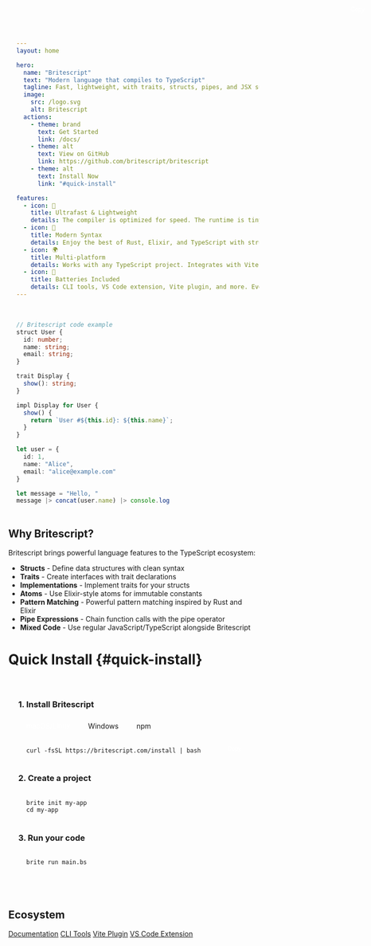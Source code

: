 ```yaml
---
layout: home

hero:
  name: "Britescript"
  text: "Modern language that compiles to TypeScript"
  tagline: Fast, lightweight, with traits, structs, pipes, and JSX support. Works with any TypeScript project.
  image:
    src: /logo.svg
    alt: Britescript
  actions:
    - theme: brand
      text: Get Started
      link: /docs/
    - theme: alt
      text: View on GitHub
      link: https://github.com/britescript/britescript
    - theme: alt
      text: Install Now
      link: "#quick-install"

features:
  - icon: 🚀
    title: Ultrafast & Lightweight
    details: The compiler is optimized for speed. The runtime is tiny. Using only Web Standard APIs and TypeScript.
  - icon: 🔧
    title: Modern Syntax
    details: Enjoy the best of Rust, Elixir, and TypeScript with structs, traits, pattern matching, and pipe operators.
  - icon: 🌍
    title: Multi-platform
    details: Works with any TypeScript project. Integrates with Vite, React, Node.js, Bun, and more.
  - icon: 🔋
    title: Batteries Included
    details: CLI tools, VS Code extension, Vite plugin, and more. Everything you need to be productive.
---
```


<div class="code-example">

```typescript
// Britescript code example
struct User {
  id: number;
  name: string;
  email: string;
}

trait Display {
  show(): string;
}

impl Display for User {
  show() {
    return `User #${this.id}: ${this.name}`;
  }
}

let user = {
  id: 1,
  name: "Alice",
  email: "alice@example.com"
}

let message = "Hello, "
message |> concat(user.name) |> console.log
```

</div>

## Why Britescript?

Britescript brings powerful language features to the TypeScript ecosystem:

- **Structs** - Define data structures with clean syntax
- **Traits** - Create interfaces with trait declarations
- **Implementations** - Implement traits for your structs
- **Atoms** - Use Elixir-style atoms for immutable constants
- **Pattern Matching** - Powerful pattern matching inspired by Rust and Elixir
- **Pipe Expressions** - Chain function calls with the pipe operator
- **Mixed Code** - Use regular JavaScript/TypeScript alongside Britescript

# Quick Install {#quick-install}

<div class="install-container">
  <div class="install-step">
    <h3>1. Install Britescript</h3>
    <div class="code-tabs">
      <div class="tab active" data-tab="bash">macOS/Linux</div>
      <div class="tab" data-tab="powershell">Windows</div>
      <div class="tab" data-tab="npm">npm</div>
    </div>
    <div class="tab-content active" id="bash">
      <button class="copy-button" onclick="copyToClipboard('curl -fsSL https://britescript.com/install | bash')">Copy</button>
      <pre><code>curl -fsSL https://britescript.com/install | bash</code></pre>
    </div>
    <div class="tab-content" id="powershell">
      <button class="copy-button" onclick="copyToClipboard('irm britescript.com/install.ps1 | iex')">Copy</button>
      <pre><code>irm britescript.com/install.ps1 | iex</code></pre>
    </div>
    <div class="tab-content" id="npm">
      <button class="copy-button" onclick="copyToClipboard('bun install -g @britescript/cli')">Copy</button>
      <pre><code>bun install -g @britescript/cli</code></pre>
    </div>
  </div>
  
  <div class="install-step">
    <h3>2. Create a project</h3>
    <button class="copy-button" onclick="copyToClipboard('brite init my-app\ncd my-app')">Copy</button>
    <pre><code>brite init my-app
cd my-app</code></pre>
  </div>
  
  <div class="install-step">
    <h3>3. Run your code</h3>
    <button class="copy-button" onclick="copyToClipboard('brite run main.bs')">Copy</button>
    <pre><code>brite run main.bs</code></pre>
  </div>
</div>

<style>
.install-container {
  background-color: var(--vp-c-bg-soft);
  border-radius: 8px;
  padding: 20px;
  margin: 20px 0;
}
.install-step {
  margin-bottom: 20px;
}
.code-tabs {
  display: flex;
  margin-bottom: 10px;
}
.tab {
  padding: 8px 16px;
  cursor: pointer;
  border-radius: 4px 4px 0 0;
  background-color: var(--vp-c-bg);
  margin-right: 4px;
}
.tab.active {
  background-color: var(--vp-c-brand);
  color: white;
}
.tab-content {
  display: none;
  position: relative;
}
.tab-content.active {
  display: block;
}
.copy-button {
  position: absolute;
  top: 8px;
  right: 8px;
  background-color: var(--vp-c-brand);
  color: white;
  border: none;
  border-radius: 4px;
  padding: 4px 8px;
  cursor: pointer;
  font-size: 12px;
}
.copy-button:hover {
  background-color: var(--vp-c-brand-dark);
}
pre {
  margin: 0;
  padding: 16px;
  background-color: var(--vp-c-bg);
  border-radius: 4px;
  overflow-x: auto;
}
</style>

<script>
document.addEventListener('DOMContentLoaded', function() {
  const tabs = document.querySelectorAll('.tab');
  tabs.forEach(tab => {
    tab.addEventListener('click', function() {
      // Remove active class from all tabs
      tabs.forEach(t => t.classList.remove('active'));
      // Add active class to clicked tab
      this.classList.add('active');
      
      // Hide all tab contents
      const tabContents = document.querySelectorAll('.tab-content');
      tabContents.forEach(content => content.classList.remove('active'));
      
      // Show the corresponding tab content
      const tabId = this.getAttribute('data-tab');
      document.getElementById(tabId).classList.add('active');
    });
  });
});

function copyToClipboard(text) {
  navigator.clipboard.writeText(text).then(() => {
    alert('Copied to clipboard!');
  }).catch(err => {
    console.error('Failed to copy: ', err);
  });
}
</script>

## Ecosystem

<div class="custom-button-container">
  <a href="/docs/" class="custom-button">Documentation</a>
  <a href="/cli/" class="custom-button">CLI Tools</a>
  <a href="/vite-config/" class="custom-button">Vite Plugin</a>
  <a href="/vscode-extension/" class="custom-button">VS Code Extension</a>
</div>